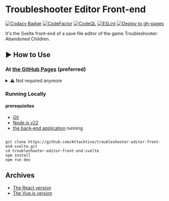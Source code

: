 # Troubleshooter Editor Front-end

[![Codacy Badge](https://app.codacy.com/project/badge/Grade/61ba1d77c8f34c2296670bd7ecb7660c)](https://app.codacy.com/gh/Attacktive/troubleshooter-editor-front-end-svelte/dashboard?utm_source=gh&utm_medium=referral&utm_content=&utm_campaign=Badge_grade)
[![CodeFactor](https://www.codefactor.io/repository/github/attacktive/troubleshooter-editor-front-end-svelte/badge)](https://www.codefactor.io/repository/github/attacktive/troubleshooter-editor-front-end-svelte)
[![CodeQL](https://github.com/Attacktive/troubleshooter-editor-front-end-svelte/actions/workflows/codeql-analysis.yaml/badge.svg)](https://github.com/Attacktive/troubleshooter-editor-front-end-svelte/actions/workflows/codeql-analysis.yaml)
[![ESLint](https://github.com/Attacktive/troubleshooter-editor-front-end-svelte/actions/workflows/eslint.yaml/badge.svg)](https://github.com/Attacktive/troubleshooter-editor-front-end-svelte/actions/workflows/eslint.yaml)
[![Deploy to gh-pages](https://github.com/Attacktive/troubleshooter-editor-front-end-svelte/actions/workflows/deploy.yaml/badge.svg)](https://github.com/Attacktive/troubleshooter-editor-front-end-svelte/actions/workflows/deploy.yaml)

It's the Svelte front-end of a save file editor of the game Troubleshooter: Abandoned Children.

## ▶ How to Use

### At [the GitHub Pages](https://attacktive.github.io/troubleshooter-editor-front-end-svelte/) (preferred)

<details>

<summary>⚠️ Not required anymore</summary>

[the back-end application](https://github.com/Attacktive/troubleshooter-editor-back-end) is being served on the cloud but via HTTP.
You will have to disable a security feature. ☠️

If you see something like the following:
![error](https://github.com/user-attachments/assets/15c3665c-e9ad-4473-9e99-605f656c156b)

then do the following:

- Google Chrome:
	![chrome #1](https://github.com/user-attachments/assets/be1e388a-e19b-4494-a2e6-75fe8d6ae0bb)
	![chrome #2](https://github.com/user-attachments/assets/f2bd132e-fd82-42ae-9576-76f714c01852)
- FireFox
	![firefox #1](https://github.com/user-attachments/assets/d27f5d61-6dc3-45e2-85c4-3f740303c265)
	![firefox #2](https://github.com/user-attachments/assets/8597d6b3-f268-4902-b880-4f3c99c3513a)
</details>

### Running Locally

#### prerequisites

- [Git](https://git-scm.com/downloads)
- [Node.js v22](https://nodejs.org/en/download/package-manager)
- [the back-end application](https://github.com/Attacktive/troubleshooter-editor-back-end) running

```shell

git clone https://github.com/Attacktive/troubleshooter-editor-front-end-svelte.git
cd troubleshooter-editor-front-end-svelte
npm install
npm run dev
```

## Archives

- [The React version](https://github.com/Attacktive/troubleshooter-editor-front-end)
- [The Vue.js version](https://github.com/Attacktive/troubleshooter-editor-front-end-vue)
